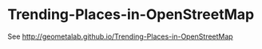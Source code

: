 # Trending-Places-in-OpenStreetMap

See http://geometalab.github.io/Trending-Places-in-OpenStreetMap
